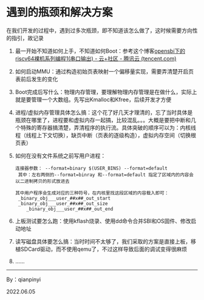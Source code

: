 # 遇到的瓶颈和解决方案

​		在我们开发的过程中，遇到过多次瓶颈，即不知道该怎么做了，这时候需要方向性的指引，故记录

1. 最一开始不知道如何上手，不知道如何Boot：参考这个博客[opensbi下的riscv64裸机系列编程1(串口输出) - 云+社区 - 腾讯云 (tencent.com)](https://cloud.tencent.com/developer/article/1770529)

2. 如何启动MMU：通过构造初始页表映射一个偏移量实现，需要弄清楚开启页表前后发生的变化

3. Boot完成后写什么：物理内存管理，要理解物理内存管理是在做什么，实际上就是要管理一个大数组。先写出Kmalloc和Kfree，后续开发才方便

4. 进程/虚拟内存管理具体怎么搞：这个花了好几天才理清的，忘了当时具体是瓶颈在哪里了，进程要和虚拟内存一起搞，比较混乱。。。大概是要把中断和几个特殊的寄存器搞清楚，弄清程序的执行流。具体突破的顺序可以为：内核线程（线程上下文切换），缺页中断（页表的逐级构造），虚拟内存空间（切换根页表）

5. 如何在没有文件系统之前写用户进程：

   ```` 
   连接器参数： --format=binary $(USER_BINS) --format=default
   	其中：左右两侧的--format=binray 和--format=default 指定了区域内的内容会以二进制拷贝的形式放进去
   
   其中用户程序会生成对应的三种符号，在内核里找这段区域的内容载入即可：
   	_binary_obj___user_##x##_out_start
   	_binary_obj___user_##x##_out_size
       _binary_obj___user_##x##_out_end
   ````

6. 上板测试要怎么跑：使用kflash烧录、使用dd命令合并SBI和OS固件、修改启动地址
7. 读写磁盘具体要怎么搞：当时时间不太够了，我们采取的方案是直接上板，移植SDCard驱动，而不使用qemu了，不过这样导致后面的调试变得很麻烦
8. ……



-----------------

By：qianpinyi

2022.06.05